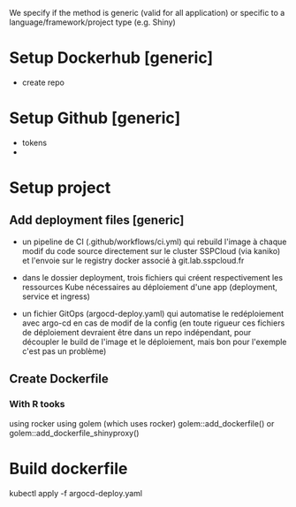 
We specify if the method is generic (valid for all application) or specific to a language/framework/project type (e.g. Shiny)





# Setup Dockerhub [generic]
- create repo

# Setup Github [generic]
- tokens
- 



# Setup project
## Add deployment files [generic]
- un pipeline de CI (.github/workflows/ci.yml) qui rebuild l'image à chaque modif du code source directement sur le cluster SSPCloud (via kaniko) et l'envoie sur le registry docker associé à git.lab.sspcloud.fr





- dans le dossier deployment, trois fichiers qui créent respectivement les ressources Kube nécessaires au déploiement d'une app (deployment, service et ingress)
- un fichier GitOps (argocd-deploy.yaml) qui automatise le redéploiement avec argo-cd en cas de modif de la config (en toute rigueur ces fichiers de déploiement devraient être dans un repo indépendant, pour découpler le build de l'image et le déploiement, mais bon pour l'exemple c'est pas un problème)

## Create Dockerfile
### With R tooks
using rocker
using golem (which uses rocker) golem::add_dockerfile() or golem::add_dockerfile_shinyproxy()


# Build dockerfile

kubectl apply -f argocd-deploy.yaml